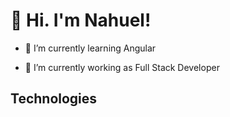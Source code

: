 # :wave: Hi. I'm Nahuel!

- 🌱 I’m currently learning Angular

- 🔭 I’m currently working as Full Stack Developer

## Technologies
